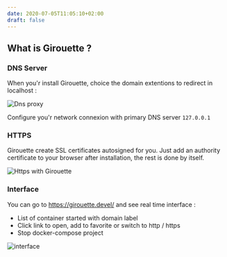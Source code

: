 ```yaml
---
date: 2020-07-05T11:05:10+02:00
draft: false
---
```


## What is Girouette ?

### DNS Server

When you'r install Girouette, choice the domain extentions to redirect in localhost :

![Dns proxy](/dns.jpg)

Configure you'r network connexion with primary DNS server `127.0.0.1`

### HTTPS

Girouette create SSL certificates autosigned for you. Just add an authority certificate to your browser after installation, the rest is done by itself.

![Https with Girouette](/https.jpg)

### Interface

You can go to https://girouette.devel/ and see real time interface :

- List of container started with domain label
- Click link to open, add to favorite or switch to http / https
- Stop docker-compose project

![interface](/interface.jpg)
